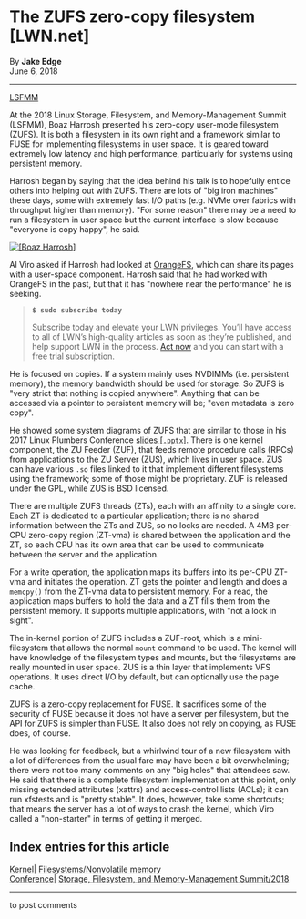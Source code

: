 # The ZUFS zero-copy filesystem [LWN.net]

By **Jake Edge**  
June 6, 2018 

* * *

[LSFMM](/Articles/lsfmm2018/)

At the 2018 Linux Storage, Filesystem, and Memory-Management Summit (LSFMM), Boaz Harrosh presented his zero-copy user-mode filesystem (ZUFS). It is both a filesystem in its own right and a framework similar to FUSE for implementing filesystems in user space. It is geared toward extremely low latency and high performance, particularly for systems using persistent memory. 

Harrosh began by saying that the idea behind his talk is to hopefully entice others into helping out with ZUFS. There are lots of "big iron machines" these days, some with extremely fast I/O paths (e.g. NVMe over fabrics with throughput higher than memory). "For some reason" there may be a need to run a filesystem in user space but the current interface is slow because "everyone is copy happy", he said. 

[ ![\[Boaz Harrosh\]](https://static.lwn.net/images/2018/lsf-harrosh-sm.jpg) ](/Articles/756686/)

Al Viro asked if Harrosh had looked at [OrangeFS](/Articles/643165/), which can share its pages with a user-space component. Harrosh said that he had worked with OrangeFS in the past, but that it has "nowhere near the performance" he is seeking. 

> **`$ sudo subscribe today`**
> 
> Subscribe today and elevate your LWN privileges. You’ll have access to all of LWN’s high-quality articles as soon as they’re published, and help support LWN in the process. [Act now](https://lwn.net/Promo/nst-sudo/claim) and you can start with a free trial subscription. 

He is focused on copies. If a system mainly uses NVDIMMs (i.e. persistent memory), the memory bandwidth should be used for storage. So ZUFS is "very strict that nothing is copied anywhere". Anything that can be accessed via a pointer to persistent memory will be; "even metadata is zero copy". 

He showed some system diagrams of ZUFS that are similar to those in his 2017 Linux Plumbers Conference [slides [`.pptx`]](http://linuxplumbersconf.org/2017/ocw//system/presentations/4703/original/ZUFS_for_LinuxPlumbers_LPC.pptx). There is one kernel component, the ZU Feeder (ZUF), that feeds remote procedure calls (RPCs) from applications to the ZU Server (ZUS), which lives in user space. ZUS can have various `.so` files linked to it that implement different filesystems using the framework; some of those might be proprietary. ZUF is released under the GPL, while ZUS is BSD licensed. 

There are multiple ZUFS threads (ZTs), each with an affinity to a single core. Each ZT is dedicated to a particular application; there is no shared information between the ZTs and ZUS, so no locks are needed. A 4MB per-CPU zero-copy region (ZT-vma) is shared between the application and the ZT, so each CPU has its own area that can be used to communicate between the server and the application. 

For a write operation, the application maps its buffers into its per-CPU ZT-vma and initiates the operation. ZT gets the pointer and length and does a `memcpy()` from the ZT-vma data to persistent memory. For a read, the application maps buffers to hold the data and a ZT fills them from the persistent memory. It supports multiple applications, with "not a lock in sight". 

The in-kernel portion of ZUFS includes a ZUF-root, which is a mini-filesystem that allows the normal `mount` command to be used. The kernel will have knowledge of the filesystem types and mounts, but the filesystems are really mounted in user space. ZUS is a thin layer that implements VFS operations. It uses direct I/O by default, but can optionally use the page cache. 

ZUFS is a zero-copy replacement for FUSE. It sacrifices some of the security of FUSE because it does not have a server per filesystem, but the API for ZUFS is simpler than FUSE. It also does not rely on copying, as FUSE does, of course. 

He was looking for feedback, but a whirlwind tour of a new filesystem with a lot of differences from the usual fare may have been a bit overwhelming; there were not too many comments on any "big holes" that attendees saw. He said that there is a complete filesystem implementation at this point, only missing extended attributes (xattrs) and access-control lists (ACLs); it can run xfstests and is "pretty stable". It does, however, take some shortcuts; that means the server has a lot of ways to crash the kernel, which Viro called a "non-starter" in terms of getting it merged. 

  
Index entries for this article  
---  
[Kernel](/Kernel/Index)| [Filesystems/Nonvolatile memory](/Kernel/Index#Filesystems-Nonvolatile_memory)  
[Conference](/Archives/ConferenceIndex/)| [Storage, Filesystem, and Memory-Management Summit/2018](/Archives/ConferenceIndex/#Storage_Filesystem_and_Memory-Management_Summit-2018)  
  


* * *

to post comments 
